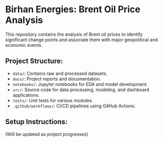 # Birhan Energies: Brent Oil Price Analysis

This repository contains the analysis of Brent oil prices to identify significant change points and associate them with major geopolitical and economic events.

## Project Structure:

- `data/`: Contains raw and processed datasets.
- `docs/`: Project reports and documentation.
- `notebooks/`: Jupyter notebooks for EDA and model development.
- `src/`: Source code for data processing, modeling, and dashboard applications.
- `tests/`: Unit tests for various modules.
- `.github/workflows/`: CI/CD pipelines using GitHub Actions.

## Setup Instructions:

(Will be updated as project progresses)